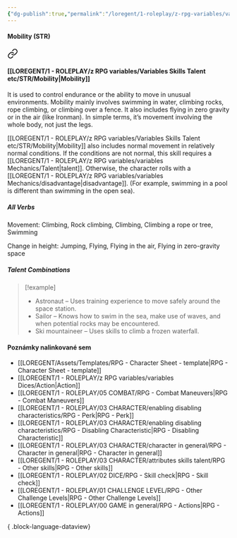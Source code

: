 ```yaml
---
{"dg-publish":true,"permalink":"/loregent/1-roleplay/z-rpg-variables/variables-skills-talent-etc/str/mobility/"}
---
```



#### Mobility (STR)

<div class="transclusion internal-embed is-loaded"><a class="markdown-embed-link" href="/loregent/1-roleplay/03-character/attributes-skills-talent/rpg-skills-str/#mobility" aria-label="Open link"><svg xmlns="http://www.w3.org/2000/svg" width="24" height="24" viewBox="0 0 24 24" fill="none" stroke="currentColor" stroke-width="2" stroke-linecap="round" stroke-linejoin="round" class="svg-icon lucide-link"><path d="M10 13a5 5 0 0 0 7.54.54l3-3a5 5 0 0 0-7.07-7.07l-1.72 1.71"></path><path d="M14 11a5 5 0 0 0-7.54-.54l-3 3a5 5 0 0 0 7.07 7.07l1.71-1.71"></path></svg></a><div class="markdown-embed">



#### [[LOREGENT/1 - ROLEPLAY/z RPG variables/Variables Skills Talent etc/STR/Mobility\|Mobility]]

It is used to control endurance or the ability to move in unusual environments. Mobility mainly involves swimming in water, climbing rocks, rope climbing, or climbing over a fence. It also includes flying in zero gravity or in the air (like Ironman). In simple terms, it’s movement involving the whole body, not just the legs.

[[LOREGENT/1 - ROLEPLAY/z RPG variables/Variables Skills Talent etc/STR/Mobility\|Mobility]] also includes normal movement in relatively normal conditions. If the conditions are not normal, this skill requires a [[LOREGENT/1 - ROLEPLAY/z RPG variables/variables Mechanics/Talent\|talent]]. Otherwise, the character rolls with a [[LOREGENT/1 - ROLEPLAY/z RPG variables/variables Mechanics/disadvantage\|disadvantage]]. (For example, swimming in a pool is different than swimming in the open sea).

##### All Verbs

Movement: 
Climbing, Rock climbing, Climbing, Climbing a rope or tree, Swimming

Change in height: 
Jumping, Flying, Flying in the air, Flying in zero-gravity space

##### Talent Combinations

> [!example]
> * Astronaut – Uses training experience to move safely around the space station.
> * Sailor – Knows how to swim in the sea, make use of waves, and when potential rocks may be encountered.
> * Ski mountaineer – Uses skills to climb a frozen waterfall.


</div></div>

#### Poznámky nalinkované sem
- [[LOREGENT/Assets/Templates/RPG - Character Sheet - template\|RPG - Character Sheet - template]]
- [[LOREGENT/1 - ROLEPLAY/z RPG variables/variables Dices/Action\|Action]]
- [[LOREGENT/1 - ROLEPLAY/05 COMBAT/RPG - Combat Maneuvers\|RPG - Combat Maneuvers]]
- [[LOREGENT/1 - ROLEPLAY/03 CHARACTER/enabling disabling characteristics/RPG - Perk\|RPG - Perk]]
- [[LOREGENT/1 - ROLEPLAY/03 CHARACTER/enabling disabling characteristics/RPG - Disabling Characteristic\|RPG - Disabling Characteristic]]
- [[LOREGENT/1 - ROLEPLAY/03 CHARACTER/character in general/RPG - Character in general\|RPG - Character in general]]
- [[LOREGENT/1 - ROLEPLAY/03 CHARACTER/attributes skills talent/RPG - Other skills\|RPG - Other skills]]
- [[LOREGENT/1 - ROLEPLAY/02 DICE/RPG - Skill check\|RPG - Skill check]]
- [[LOREGENT/1 - ROLEPLAY/01 CHALLENGE LEVEL/RPG - Other Challenge Levels\|RPG - Other Challenge Levels]]
- [[LOREGENT/1 - ROLEPLAY/00 GAME in general/RPG - Actions\|RPG - Actions]]

{ .block-language-dataview}